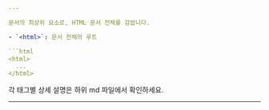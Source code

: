 ```yaml
---

문서의 최상위 요소로, HTML 문서 전체를 감쌉니다.

- `<html>`: 문서 전체의 루트

```html
<html>
  ...
</html>
```

각 태그별 상세 설명은 하위 md 파일에서 확인하세요.

---
```

